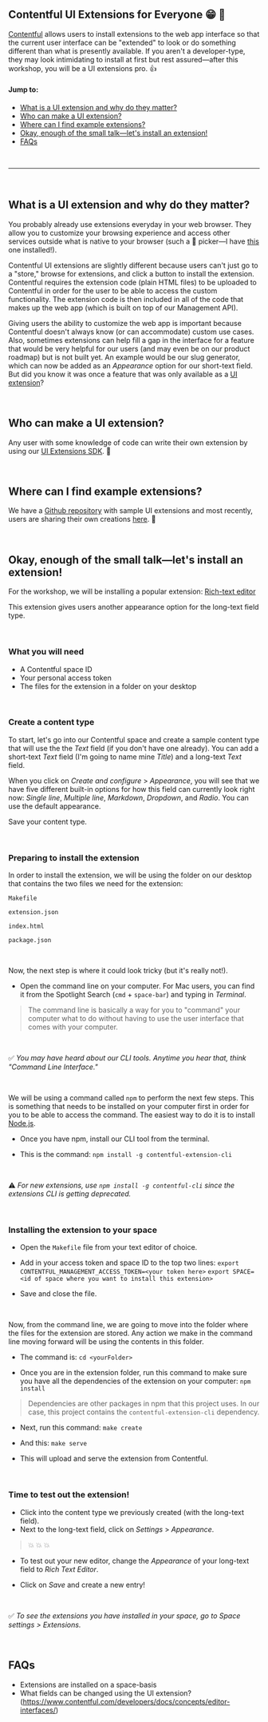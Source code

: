 ## Contentful UI Extensions for Everyone :grin: :tada:


[Contentful](https://www.contentful.com/) allows users to install extensions to the web app interface so that the current user interface can be "extended" to look or do something different than what is presently available. If you aren't a developer-type, they may look intimidating to install at first but rest assured&mdash;after this workshop, you will be a UI extensions pro. :+1:

#### Jump to:
- [What is a UI extension and why do they matter?](#what-is-a-ui-extension-and-why-do-they-matter)
- [Who can make a UI extension?](#who-can-make-a-ui-extension)
- [Where can I find example extensions?](#where-can-i-find-example-extensions)
- [Okay, enough of the small talk&mdash;let's install an extension!](#okay-enough-of-the-small-talk&mdash;lets-install-an-extension)
- [FAQs](#faqs)

<br>
<hr>
<br>

## What is a UI extension and why do they matter?

You probably already use extensions everyday in your web browser. They allow you to customize your browsing experience and access other services outside what is native to your browser (such a  :rainbow:  picker&mdash;I have [this](https://goo.gl/xdYHW) one installed!).

Contentful UI extensions are slightly different because users can't just go to a "store," browse for extensions, and click a button to install the extension. Contentful requires the extension code (plain HTML files) to be uploaded to Contentful in order for the user to be able to access the custom functionality. The extension code is then included in all of the code that makes up the web app (which is built on top of our Management API).

Giving users the ability to customize the web app is important because Contentful doesn't always know (or can accommodate) custom use cases. Also, sometimes extensions can help fill a gap in the interface for a feature that would be very helpful for our users (and may even be on our product roadmap) but is not built yet. An example would be our slug generator, which can now be added as an _Appearance_ option for our short-text field. But did you know it was once a feature that was only available as a [UI extension](https://github.com/contentful/extensions/tree/master/samples/slug)?

<br>

## Who can make a UI extension?
Any user with some knowledge of code can write their own extension by using our [UI Extensions SDK](https://github.com/contentful/ui-extensions-sdk). :punch:

<br>

## Where can I find example extensions?
We have a [Github repository](https://github.com/contentful/extensions) with sample UI extensions and most recently, users are sharing their own creations [here](https://www.contentfulcommunity.com/c/ecosystem/show-us-your-extension). :beers:

<br>

## Okay, enough of the small talk&mdash;let's install an extension!

For the workshop, we will be installing a popular extension: [Rich-text editor](https://github.com/contentful/extensions/tree/master/samples/alloy-editor)

This extension gives users another appearance option for the long-text field type.

<br>

### What you will need
- A Contentful space ID
- Your personal access token
- The files for the extension in a folder on your desktop

<br>

### Create a content type
To start, let's go into our Contentful space and create a sample content type that will use the the _Text_ field (if you don't have one already). You can add a short-text  _Text_ field (I'm going to name mine _Title_) and a long-text _Text_ field.

When you click on _Create and configure_ > _Appearance_, you will see that we have five different built-in options for how this field can currently look right now: _Single line_, _Multiple line_, _Markdown_, _Dropdown_, and _Radio_. You can use the default appearance.

Save your content type.

<br>

### Preparing to install the extension

In order to install the extension, we will be using the folder on our desktop that contains the two files we need for the extension:

`Makefile`

`extension.json`

`index.html`

`package.json`

<br>

Now, the next step is where it could look tricky (but it's really not!).

- Open the command line on your computer. For Mac users, you can find it from the Spotlight Search (`cmd` + `space-bar`) and typing in _Terminal_.

> The command line is basically a way for you to "command" your computer what to do without having to use the user interface that comes with your computer.

<br>

:white_check_mark:	_You may have heard about our CLI tools. Anytime you hear that, think "Command Line Interface."_

<br>

We will be using a command called `npm` to perform the next few steps. This is something that needs to be installed on your computer first in order for you to be able to access the command. The easiest way to do it is to install [Node.js](https://docs.npmjs.com/getting-started/installing-node).

- Once you have npm, install our CLI tool from the terminal.

- This is the command:
`npm install -g contentful-extension-cli`

<br>

:warning:  _For new extensions, use `npm install -g contentful-cli` since the extensions CLI is getting deprecated._


<br>

### Installing the extension to your space

- Open the `Makefile` file from your text editor of choice.

- Add in your access token and space ID to the top two lines:
`export CONTENTFUL_MANAGEMENT_ACCESS_TOKEN=<your token here>`
`export SPACE=<id of space where you want to install this extension>`

- Save and close the file.

<br>

Now, from the command line, we are going to move into the folder where the files for the extension are stored. Any action we make in the command line moving forward will be using the contents in this folder.

- The command is:
`cd <yourFolder>`

- Once you are in the extension folder, run this command to make sure you have all the dependencies of the extension on your computer:
`npm install`

> Dependencies are other packages in npm that this project uses. In our case, this project contains the `contentful-extension-cli` dependency.

- Next, run this command:
`make create`

- And this:
`make serve`

- This will upload and serve the extension from Contentful.

<br>

### Time to test out the extension!
- Click into the content type we previously created (with the long-text field).
- Next to the long-text field, click on _Settings_ > _Appearance_.

> :boom: :boom: :boom:

- To test out your new editor, change the _Appearance_ of your long-text field to _Rich Text Editor_.

- Click on _Save_ and create a new entry!

<br>

:white_check_mark: _To see the extensions you have installed in your space, go to _Space settings_ > _Extensions_._

<br>


## FAQs
- Extensions are installed on a space-basis
- What fields can be changed using the UI extension? (https://www.contentful.com/developers/docs/concepts/editor-interfaces/)
